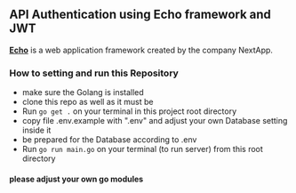 ## API Authentication using Echo framework and JWT

[**Echo**](https://echo.labstack.com/)  is a web application framework created by the company NextApp.


###  How to setting and run this Repository

- make sure the Golang is installed
- clone this repo as well as it must be
- Run `go get .` on your terminal in this project root directory
- copy file .env.example with ".env" and adjust your own Database setting inside it
- be prepared for the Database according to .env
- Run `go run main.go` on your terminal (to run server) from this root directory

#### please adjust your own go modules
